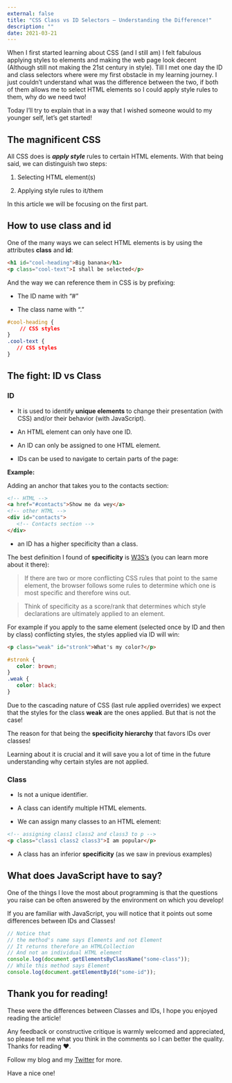 ```yaml
---
external: false
title: "CSS Class vs ID Selectors — Understanding the Difference!"
description: ""
date: 2021-03-21
---
```


When I first started learning about CSS (and I still am) I felt fabulous applying styles to elements and making the web page look decent (Although still not making the 21st century in style). Till I met one day the ID and class selectors where were my first obstacle in my learning journey. I just couldn’t understand what was the difference between the two, if both of them allows me to select HTML elements so I could apply style rules to them, why do we need two!

Today I’ll try to explain that in a way that I wished someone would to my younger self, let’s get started!

## The magnificent CSS

All CSS does is ***apply style*** rules to certain HTML elements. With that being said, we can distinguish two steps:

1. Selecting HTML element(s)

2. Applying style rules to it/them

In this article we will be focusing on the first part.

## How to use class and id

One of the many ways we can select HTML elements is by using the attributes **class** and **id**:


```html
<h1 id="cool-heading">Big banana</h1>
<p class="cool-text">I shall be selected</p>
``` 

And the way we can reference them in CSS is by prefixing:

- The ID name with “#”

- The class name with “.”


```css
#cool-heading {
    // CSS styles
}
.cool-text {
   // CSS styles
}
``` 

## The fight: ID vs Class

### ID

- It is used to identify **unique elements** to change their presentation (with CSS) and/or their behavior (with JavaScript).

- An HTML element can only have one ID.

- An ID can only be assigned to one HTML element.

- IDs can be used to navigate to certain parts of the page:

**Example:**

Adding an anchor that takes you to the contacts section:

```html
<!-- HTML -->
<a href="#contacts">Show me da wey</a>
<!-- other HTML -->
<div id="contacts">
   <!-- Contacts section -->
</div>
``` 

- an ID has a higher specificity than a class.

The best definition I found of **specificity** is [W3S’s](https://www.w3schools.com/css/css_specificity.asp) (you can learn more about it there):


> If there are two or more conflicting CSS rules that point to the same element, the browser follows some rules to determine which one is most specific and therefore wins out.

> Think of specificity as a score/rank that determines which style declarations are ultimately applied to an element.

For example if you apply to the same element (selected once by ID and then by class) conflicting styles, the styles applied via ID will win:


```html
<p class="weak" id="stronk">What's my color?</p>
``` 

```css 
#stronk {
   color: brown;
}
.weak {
   color: black;
}
``` 

Due to the cascading nature of CSS (last rule applied overrides) we expect that the styles for the class **weak** are the ones applied. But that is not the case!

The reason for that being the **specificity hierarchy** that favors IDs over classes!

Learning about it is crucial and it will save you a lot of time in the future understanding why certain styles are not applied.

### Class

- Is not a unique identifier.

- A class can identify multiple HTML elements.

- We can assign many classes to an HTML element:


```html
<!-- assigning class1 class2 and class3 to p -->
<p class="class1 class2 class3">I am popular</p>
``` 

- A class has an inferior **specificity** (as we saw in previous examples)

## What does JavaScript have to say?

One of the things I love the most about programming is that the questions you raise can be often answered by the environment on which you develop!

If you are familiar with JavaScript, you will notice that it points out some differences between IDs and Classes!


```javascript
// Notice that
// the method's name says Elements and not Element
// It returns therefore an HTMLCollection
// And not an individual HTML element
console.log(document.getElementsByClassName("some-class"));
// While this method says Element
console.log(document.getElementById("some-id"));
``` 

## Thank you for reading!

These were the differences between Classes and IDs, I hope you enjoyed reading the article!

Any feedback or constructive critique is warmly welcomed and appreciated, so please tell me what you think in the comments so I can better the quality. Thanks for reading ❤️.

Follow my blog and my [Twitter](https://twitter.com/yamanidev) for more.

Have a nice one!


